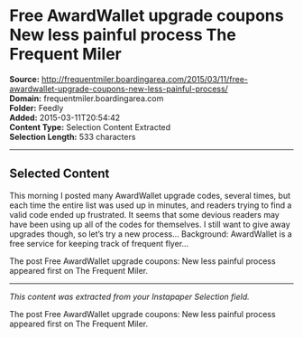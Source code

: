 # Free AwardWallet upgrade coupons New less painful process The Frequent Miler

**Source:** http://frequentmiler.boardingarea.com/2015/03/11/free-awardwallet-upgrade-coupons-new-less-painful-process/  
**Domain:** frequentmiler.boardingarea.com  
**Folder:** Feedly  
**Added:** 2015-03-11T20:54:42  
**Content Type:** Selection Content Extracted  
**Selection Length:** 533 characters  


---

## Selected Content

This morning I posted many AwardWallet upgrade codes, several times, but each time the entire list was used up in minutes, and readers trying to find a valid code ended up frustrated. It seems that some devious readers may have been using up all of the codes for themselves. I still want to give away upgrades though, so let’s try a new process… Background: AwardWallet is a free service for keeping track of frequent flyer…

The post Free AwardWallet upgrade coupons: New less painful process appeared first on The Frequent Miler.

---

*This content was extracted from your Instapaper Selection field.*

The post Free AwardWallet upgrade coupons: New less painful process appeared first on The Frequent Miler.
